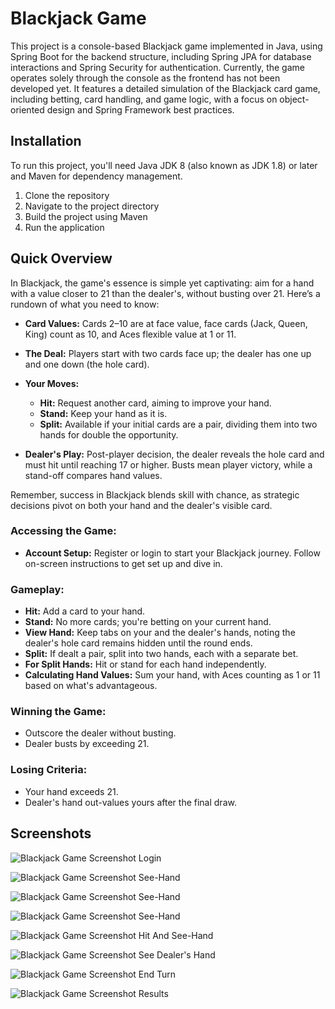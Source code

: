 # Blackjack Game

This project is a console-based Blackjack game implemented in Java,
using Spring Boot for the backend structure,
including Spring JPA for database interactions and Spring Security for authentication.
Currently, the game operates solely through the console as the frontend has not been developed yet.
It features a detailed simulation of the Blackjack card game,
including betting, card handling, and game logic,
with a focus on object-oriented design and Spring Framework best practices.


## Installation
To run this project, you'll need Java JDK 8 (also known as JDK 1.8) or later and Maven for dependency management.

1. Clone the repository
2. Navigate to the project directory
3. Build the project using Maven
4. Run the application

## Quick Overview

In Blackjack, the game's essence is simple yet captivating: aim for a hand with a value closer to 21 than the dealer's,
without busting over 21. Here’s a rundown of what you need to know:

- **Card Values:** Cards 2–10 are at face value, face cards (Jack, Queen, King) count as 10, and Aces flexible value at 1 or 11.
- **The Deal:** Players start with two cards face up; the dealer has one up and one down (the hole card).
- **Your Moves:**
  - **Hit:** Request another card, aiming to improve your hand.
  - **Stand:** Keep your hand as it is.
  - **Split:** Available if your initial cards are a pair, dividing them into two hands for double the opportunity.

- **Dealer's Play:** Post-player decision, the dealer reveals the hole card and must hit until reaching 17 or higher. Busts mean player victory, while a stand-off compares hand values.

Remember, success in Blackjack blends skill with chance,
as strategic decisions pivot on both your hand and the dealer's visible card.


### Accessing the Game:
- **Account Setup:** Register or login to start your Blackjack journey. Follow on-screen instructions to get set up and dive in.

### Gameplay:
- **Hit:** Add a card to your hand.
- **Stand:** No more cards; you're betting on your current hand.
- **View Hand:** Keep tabs on your and the dealer's hands, noting the dealer's hole card remains hidden until the round ends.
- **Split:** If dealt a pair, split into two hands, each with a separate bet.
- **For Split Hands:** Hit or stand for each hand independently.
- **Calculating Hand Values:** Sum your hand, with Aces counting as 1 or 11 based on what's advantageous.

### Winning the Game:
- Outscore the dealer without busting.
- Dealer busts by exceeding 21.

### Losing Criteria:
- Your hand exceeds 21.
- Dealer's hand out-values yours after the final draw.

## Screenshots
![Blackjack Game Screenshot Login](screenshots/Login.png "Blackjack Game Login")

![Blackjack Game Screenshot See-Hand](screenshots/SeeHand.png "Blackjack Game See Hand")

![Blackjack Game Screenshot See-Hand](screenshots/PairCanSplit.png "Blackjack Game Split")

![Blackjack Game Screenshot See-Hand](screenshots/SplitHandComplete.png "Blackjack Game After Splitting")

![Blackjack Game Screenshot Hit And See-Hand](screenshots/HitAndSeeHand.png "Blackjack Game Hit And See Hand")

![Blackjack Game Screenshot See Dealer's Hand](screenshots/SeeDealerHand.png "Blackjack Game See Dealer Hand")

![Blackjack Game Screenshot End Turn](screenshots/EndTurn.png "Blackjack Game End Turn")

![Blackjack Game Screenshot Results](screenshots/Results.png "Blackjack Game Results")